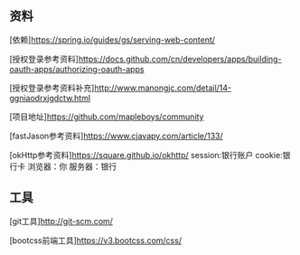## 资料
[依赖]https://spring.io/guides/gs/serving-web-content/

[授权登录参考资料]https://docs.github.com/cn/developers/apps/building-oauth-apps/authorizing-oauth-apps

[授权登录参考资料补充]http://www.manongjc.com/detail/14-ggniaodrxjgdctw.html

[项目地址]https://github.com/mapleboys/community

[fastJason参考资料]https://www.cjavapy.com/article/133/

[okHttp参考资料]https://square.github.io/okhttp/
session:银行账户 cookie:银行卡 浏览器：你 服务器：银行



## 工具
[git工具]http://git-scm.com/

[bootcss前端工具]https://v3.bootcss.com/css/
